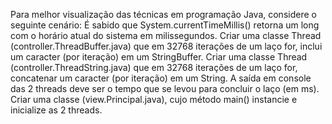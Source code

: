 Para melhor visualização das técnicas em programação Java, considere o seguinte cenário:
É sabido que System.currentTimeMillis() retorna um long com o horário atual do sistema em milissegundos.
Criar uma classe Thread (controller.ThreadBuffer.java) que em 32768 iterações de um laço for, inclui um caracter (por iteração) em um StringBuffer.
Criar uma classe Thread (controller.ThreadString.java) que em 32768 iterações de um laço for, concatenar um caracter (por iteração) em um String.
A saída em console das 2 threads deve ser o tempo que se levou para concluir o laço (em ms).
Criar uma classe (view.Principal.java), cujo método main() instancie e inicialize as 2 threads.